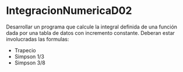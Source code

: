 # IntegracionNumericaD02
Desarrollar un programa que calcule la integral definida de una función dada por una tabla de datos con incremento constante.
Deberan estar involucradas las formulas:
- Trapecio
- Simpson 1/3
- Simpson 3/8
